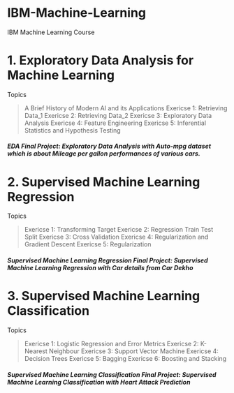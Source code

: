 # IBM-Machine-Learning
IBM Machine Learning Course

# 1. Exploratory Data Analysis for Machine Learning
Topics 
> A Brief History of Modern AI and its Applications
> Exericse 1: Retrieving Data_1
> Exericse 2: Retrieving Data_2
> Exericse 3: Exploratory Data Analysis
> Exericse 4: Feature Engineering
> Exericse 5: Inferential Statistics and Hypothesis Testing

##### EDA Final Project: Exploratory Data Analysis with Auto-mpg dataset which is about Mileage per gallon performances of various cars.

# 2. Supervised Machine Learning Regression
Topics 
> Exericse 1: Transforming Target
> Exericse 2: Regression Train Test Split
> Exericse 3: Cross Validation
> Exericse 4: Regularization and Gradient Descent
> Exericse 5: Regularization

##### Supervised Machine Learning Regression Final Project:  Supervised Machine Learning Regression with Car details from Car Dekho


# 3. Supervised Machine Learning Classification
Topics 
> Exericse 1: Logistic Regression and Error Metrics
> Exericse 2: K-Nearest Neighbour
> Exericse 3: Support Vector Machine
> Exericse 4: Decision Trees 
> Exericse 5: Bagging
> Exericse 6: Boosting and Stacking

##### Supervised Machine Learning Classification Final Project:  Supervised Machine Learning Classification with Heart Attack Prediction
